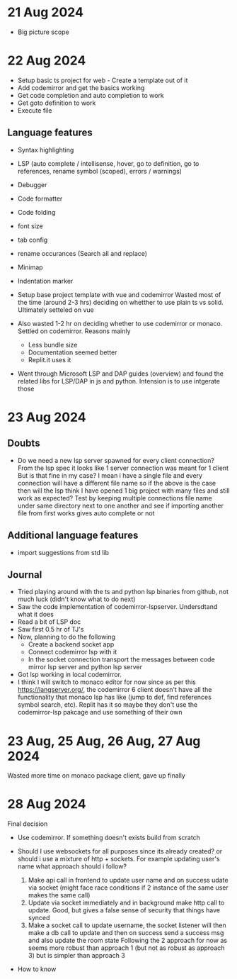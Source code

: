 # 21 Aug 2024
- Big picture scope

# 22 Aug 2024
- Setup basic ts project for web - Create a template out of it
- Add codemirror and get the basics working
- Get code completion and auto completion to work
- Get goto definition to work
- Execute file

## Language features
- Syntax highlighting
- LSP (auto complete / intellisense, hover, go to definition, go to references, rename symbol (scoped), errors / warnings)
- Debugger
- Code formatter
- Code folding
- font size
- tab config
- rename occurances (Search all and replace)
- Minimap
- Indentation marker

- Setup base project template with vue and codemirror
  Wasted most of the time (around 2-3 hrs) deciding on whetther to use plain ts vs solid. Ultimately setteled on vue
- Also wasted 1-2 hr on deciding whether to use codemirror or monaco. Settled on codemirror. Reasons mainly
  - Less bundle size
  - Documentation seemed better
  - Replit.it uses it
- Went through Microsoft LSP and DAP guides (overview) and found the related libs for LSP/DAP in js and python. Intension is to use intgerate those


# 23 Aug 2024
## Doubts
- Do we need a new lsp server spawned for every client connection?
  From the lsp spec it looks like 1 server connection was meant for 1 client
  But is that fine in my case? I mean i have a single file and every connection will have a different file name so if the above is the case then will the lsp think I have opened 1 big project with many files and still work as expected? Test by keeping multiple connections file name under same directory next to one another and see if importing another file from first works gives auto complete or not

## Additional language features
- import suggestions from std lib

## Journal
- Tried playing around with the ts and python lsp binaries from github, not much luck (didn't know what to do next)
- Saw the code implementation of codemirror-lspserver. Undersdtand what it does
- Read a bit of LSP doc
- Saw first 0.5 hr of TJ's 
- Now, planning to do the following
  - Create a backend socket app
  - Connect codemirror lsp with it
  - In the socket connection transport the messages between code mirror lsp server and python lsp server
- Got lsp working in local codemirror.
- I think I will switch to monaco editor for now since as per this https://langserver.org/, the codemirror 6 client doesn't have all the functionality that monaco lsp has like (jump to def, find references symbol search, etc). Replit has it so maybe they don't use the codemirror-lsp pakcage and use something of their own

# 23 Aug, 25 Aug, 26 Aug, 27 Aug 2024
Wasted more time on monaco package client, gave up finally

# 28 Aug 2024
Final decision
- Use codemirror. If something doesn't exists build from scratch


- Should I use websockets for all purposes since its already created? or should i use a mixture of http + sockets. For example updating user's name what approach should i follow?
    1. Make api call in frontend to update user name and on success udate via socket (might face race conditions if 2 instance of the same user makes the same call)
    2. Update via socket immediately and in background make http call to update. Good, but gives a false sense of security that things have synced
    3. Make a socket call to update username, the socket listener will then make a db call to update and then on success send a success msg and also update the room state
Following the 2 approach for now as seems more robust than approach 1 (but not as robust as approach 3) but is simpler than approach 3

- How to know 